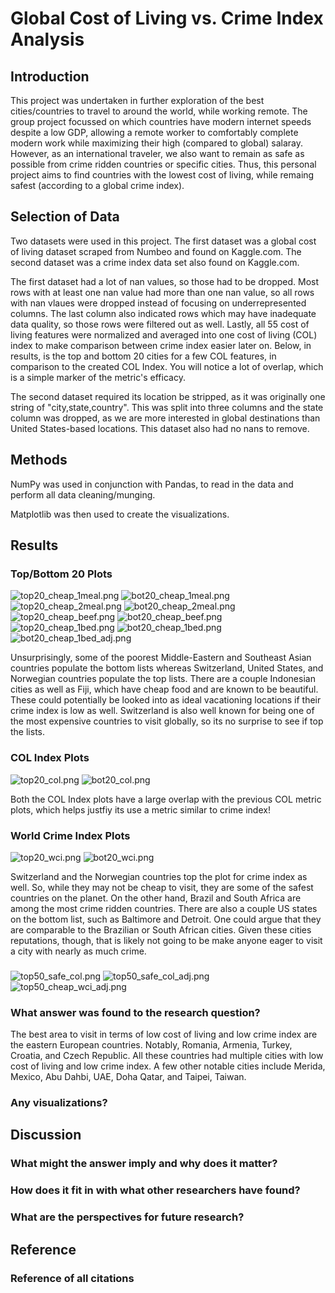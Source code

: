 # Global Cost of Living vs. Crime Index Analysis

## Introduction 
This project was undertaken in further exploration of the best cities/countries to travel to around the world, while working remote. The group project focussed on which countries have modern internet speeds despite a low GDP, allowing a remote worker to comfortably complete modern work while maximizing their high (compared to global) salaray. However, as an international traveler, we also want to remain as safe as possible from crime ridden countries or specific cities. Thus, this personal project aims to find countries with the lowest cost of living, while remaing safest (according to a global crime index).

## Selection of Data
Two datasets were used in this project. The first dataset was a global cost of living dataset scraped from Numbeo and found on Kaggle.com. The second dataset was a crime index data set also found on Kaggle.com.

The first dataset had a lot of nan values, so those had to be dropped. Most rows with at least one nan value had more than one nan value, so all rows with nan vlaues were dropped instead of focusing on underrepresented columns. The last column also indicated rows which may have inadequate data quality, so those rows were filtered out as well. Lastly, all 55 cost of living features were normalized and averaged into one cost of living (COL) index to make comparison between crime index easier later on. Below, in results, is the top and bottom 20 cities for a few COL features, in comparison to the created COL Index. You will notice a lot of overlap, which is a simple marker of the metric's efficacy.

The second dataset required its location be stripped, as it was originally one string of "city,state,country". This was split into three columns and the state column was dropped, as we are more interested in global destinations than United States-based locations. This dataset also had no nans to remove.

## Methods 
NumPy was used in conjunction with Pandas, to read in the data and perform all data cleaning/munging. 

Matplotlib was then used to create the visualizations. 

## Results 

### Top/Bottom 20 Plots
![top20_cheap_1meal.png](https://github.com/burchcatwit/cost_of_living_vs_crime/blob/main/figs/top20_cheap_1meal.png)
![bot20_cheap_1meal.png](https://github.com/burchcatwit/cost_of_living_vs_crime/blob/main/figs/bot20_cheap_1meal.png)
![top20_cheap_2meal.png](https://github.com/burchcatwit/cost_of_living_vs_crime/blob/main/figs/top20_cheap_2meal.png)
![bot20_cheap_2meal.png](https://github.com/burchcatwit/cost_of_living_vs_crime/blob/main/figs/bot20_cheap_2meal.png)
![top20_cheap_beef.png](https://github.com/burchcatwit/cost_of_living_vs_crime/blob/main/figs/top20_cheap_beef.png)
![bot20_cheap_beef.png](https://github.com/burchcatwit/cost_of_living_vs_crime/blob/main/figs/bot20_cheap_beef.png)
![top20_cheap_1bed.png](https://github.com/burchcatwit/cost_of_living_vs_crime/blob/main/figs/top20_cheap_1bed.png)
![bot20_cheap_1bed.png](https://github.com/burchcatwit/cost_of_living_vs_crime/blob/main/figs/bot20_cheap_1bed.png)
![bot20_cheap_1bed_adj.png](https://github.com/burchcatwit/cost_of_living_vs_crime/blob/main/figs/bot20_cheap_1bed_adj.png)

Unsurprisingly, some of the poorest Middle-Eastern and Southeast Asian countries populate the bottom lists whereas Switzerland, United States, and Norwegian countries populate the top lists. There are a couple Indonesian cities as well as Fiji, which have cheap food and are known to be beautiful. These could potentially be looked into as ideal vacationing locations if their crime index is low as well. Switzerland is also well known for being one of the most expensive countries to visit globally, so its no surprise to see if top the lists.

### COL Index Plots
![top20_col.png](https://github.com/burchcatwit/cost_of_living_vs_crime/blob/main/figs/top20_col.png)
![bot20_col.png](https://github.com/burchcatwit/cost_of_living_vs_crime/blob/main/figs/bot20_col.png)

Both the COL Index plots have a large overlap with the previous COL metric plots, which helps justfiy its use a metric similar to crime index!

### World Crime Index Plots
![top20_wci.png](https://github.com/burchcatwit/cost_of_living_vs_crime/blob/main/figs/top20_wci.png)
![bot20_wci.png](https://github.com/burchcatwit/cost_of_living_vs_crime/blob/main/figs/bot20_wci.png)

Switzerland and the Norwegian countries top the plot for crime index as well. So, while they may not be cheap to visit, they are some of the safest countries on the planet. On the other hand, Brazil and South Africa are among the most crime ridden countries. There are also a couple US states on the bottom list, such as Baltimore and Detroit. One could argue that they are comparable to the Brazilian or South African cities. Given these cities reputations, though, that is likely not going to be make anyone eager to visit a city with nearly as much crime.

### 
![top50_safe_col.png](https://github.com/burchcatwit/cost_of_living_vs_crime/blob/main/figs/top50_safe_col.png)
![top50_safe_col_adj.png](https://github.com/burchcatwit/cost_of_living_vs_crime/blob/main/figs/top50_safe_col_adj.png)
![top50_cheap_wci_adj.png](https://github.com/burchcatwit/cost_of_living_vs_crime/blob/main/figs/top50_cheap_wci_adj.png)

### What answer was found to the research question?
The best area to visit in terms of low cost of living and low crime index are the eastern European countries. Notably, Romania, Armenia, Turkey, Croatia, and Czech Republic. All these countries had multiple cities with low cost of living and low crime index. A few other notable cities include Merida, Mexico, Abu Dahbi, UAE, Doha Qatar, and Taipei, Taiwan.
### Any visualizations?

## Discussion 
### What might the answer imply and why does it matter?
### How does it fit in with what other researchers have found?
### What are the perspectives for future research?

## Reference 
### Reference of all citations
